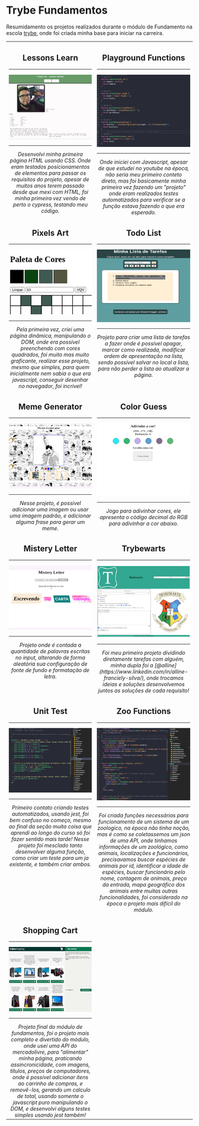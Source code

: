 # Trybe Fundamentos

Resumidamento os projetos realizados durante o módulo de Fundamento na escola [trybe](https://www.betrybe.com/), onde foi criada minha base para iniciar na carreira.

<table>
  <tr valign="top">
    <td width="45%" align="center">
      <h2>
        Lessons Learn
      </h2>
      <hr>
      <img src="./img/lessons_learned_320x249.png">
      <hr>
      <i>
        Desenvolvi minha primeira página HTML usando CSS. Onde eram testados posicionamentos de elementos para passar os requisitos do projeto, apesar de muitos anos terem passado desde que mexi com HTML, foi minha primeira vez vendo de perto o cypress, testando meu código.
      </i>
    </td>
    <td width="45%" align="center">
      <h2>
        Playground Functions
      </h2>
      <hr>
      <img src="./img/playground_functions_320x249.png">
      <hr>
      <i>
        Onde iniciei com Javascript, apesar de que estudei no youtube na época, não seria meu primeiro conteto direto, mas foi basicamente minha primeira vez fazendo um "projeto" onde eram realizados testes automatizados para verificar se a função estava fazendo o que era esperado.
      </i>
    </td>
  </tr>

  <tr valign="top">
    <td width="45%" align="center">
      <h2>
        Pixels Art
      </h2>
      <hr>
      <img src="./img/pixel_art_320x249.png">
      <hr>
      <i>
        Pela primeira vez, criei uma página dinâmica, manipulando o DOM, onde era possível preenchendo com cores quadrados, foi muito mas muito graficante, realizar esse projeto, mesmo que simples, para quem inicialmente nem sabia o que era javascript, conseguir desenhar no navegador, foi incrivel!
      </i>
    </td>
    <td width="45%" align="center">
      <h2>
        Todo List
      </h2>
      <hr>
      <img src="./img/todo_list_320x249.png">
      <hr>
      <i>
        Projeto para criar uma lista de tarefas a fazer onde é possível apagar, marcar como realizada, modificar ordem de apresentação na lista, sendo possível salvar no local a lista, para não perder a lista ao atualizar a página.
      </i>
    </td>
  </tr>

  <tr valign="top">
    <td width="45%" align="center">
      <h2>
        Meme Generator
      </h2>
      <hr>
      <img src="./img/meme_generetor_320x249.png">
      <hr>
      <i>
        Nesse projeto, é possivel adicionar uma imagem ou usar uma imagem padrão, e adicionar alguma frase para gerar um meme.
      </i>
    </td>
    <td width="45%" align="center">
      <h2>
        Color Guess
      </h2>
      <hr>
      <img src="./img/color_guess_320x249.png">
      <hr>
      <i>
        Jogo para adivinhar cores, ele apresenta o código decimal do RGB para adivinhar a cor abaixo.
      </i>
    </td>
  </tr>

  <tr valign="top">
    <td width="45%" align="center">
      <h2>
        Mistery Letter
      </h2>
      <hr>
      <img src="./img/mistery_letter_320x249.png">
      <hr>
      <i>
        Projeto onde é contada a quantidade de palavras escritas no input, alterando de forma aleatória sua configuração de fonte de fundo e formatação de letra.
      </i>
    </td>
    <td width="45%" align="center">
      <h2>
        Trybewarts
      </h2>
      <hr>
      <img src="./img/trybewarts_320x249.png">
      <hr>
      <i>
        Foi meu primeiro projeto dividindo diretamente tarefas com alguém, minha dupla foi a [@alline](https://www.linkedin.com/in/alline-franciely-silva/), onde trocamos ideias e soluções desenvolvemos juntos as soluções de cada requisito!
      </i>
    </td>
  </tr>

  <tr valign="top">
    <td width="45%" align="center">
      <h2>
        Unit Test
      </h2>
      <hr>
      <img src="./img/unit_test_320x249.png">
      <hr>
      <i>
        Primeiro contato criando testes automatizados, usando jest, foi bem confuso no começo, mesmo ao final da seção muita coisa que aprendi ao longo do curso só foi fazer sentido mais tarde! Nesse projeto foi mesclado tanto desenvolver alguma função, como criar um teste para um ja existente, e também criar ambos.
      </i>
    </td>
    <td width="45%" align="center">
      <h2>
        Zoo Functions
      </h2>
      <hr>
        <a href="https://github.com/davidrogger/trybe-fundamentos/tree/initial-readme-update/projects_code/01_lessons_learn">
          <img src="./img/zoo_functions_320x249.png">
        </a>
      <hr>
      <i>
        Foi criada funções necessárias para funcionamento de um sistema de um zoologico, na época não tinha noção, mas é como se coletassemos um json de uma API, onde tinhamos informações de um zoológico, como animais, localizações e funcionários, precisavamos buscar espécies de animais por id, identificar a idade de espécies, buscar funcionário pelo nome, contagem de animais, preço da entrada, mapa geográfico dos animais entre muitas outras funcionalidades, foi considerado na época o projeto mais difícil do módulo.
      </i>
    </td>
  </tr>

  <tr valign="top">
    <td width="45%" align="center">
      <h2>
        Shopping Cart
      </h2>
      <hr>
      <img src="./img/shopping_cart_320x249.png">
      <hr>
      <i>
        Projeto final do módulo de fundamentos, foi o projeto mais completo e divertido do módulo, onde usei uma API do mercadolivre, para "alimentar" minha página, praticando assincronicidade, com imagens, títulos, preços de computadores, onde é possível adicionar itens ao carrinho de compras, e removê-los, gerando um calculo de total, usando somente o javascript puro manipulando o DOM, e desenvolvi alguns testes simples usando jest também!
      </i>
    </td>
  </tr>
</table>
